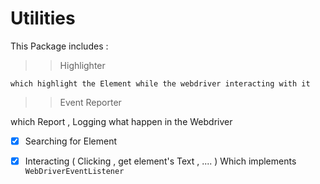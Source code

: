 # Utilities

This Package includes : 


>> Highlighter
```
which highlight the Element while the webdriver interacting with it 
```
>> Event Reporter

which Report , Logging what happen in the Webdriver 

- [X]   Searching for Element 
- [X] Interacting ( Clicking , get element's Text , .... ) Which implements `` WebDriverEventListener `` 

